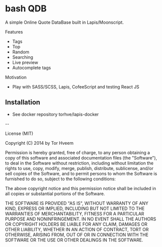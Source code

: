 bash QDB
=========

A simple Online Quote DataBase built in Lapis/Moonscript.


Features

*    Tags
*    Top
*    Random
*    Searching
*    Live preview
*    Autocomplete tags

Motivation

*    Play with SASS/SCSS, Lapis, CofeeScript and testing React JS


## Installation


* See docker repository torhve/lapis-docker


--

License (MIT)

Copyright (C) 2014 by Tor Hveem

Permission is hereby granted, free of charge, to any person obtaining a copy of this software and associated documentation files (the "Software"), to deal in the Software without restriction, including without limitation the rights to use, copy, modify, merge, publish, distribute, sublicense, and/or sell copies of the Software, and to permit persons to whom the Software is furnished to do so, subject to the following conditions:

The above copyright notice and this permission notice shall be included in all copies or substantial portions of the Software.

THE SOFTWARE IS PROVIDED "AS IS", WITHOUT WARRANTY OF ANY KIND, EXPRESS OR IMPLIED, INCLUDING BUT NOT LIMITED TO THE WARRANTIES OF MERCHANTABILITY, FITNESS FOR A PARTICULAR PURPOSE AND NONINFRINGEMENT. IN NO EVENT SHALL THE AUTHORS OR COPYRIGHT HOLDERS BE LIABLE FOR ANY CLAIM, DAMAGES OR OTHER LIABILITY, WHETHER IN AN ACTION OF CONTRACT, TORT OR OTHERWISE, ARISING FROM, OUT OF OR IN CONNECTION WITH THE SOFTWARE OR THE USE OR OTHER DEALINGS IN THE SOFTWARE.
